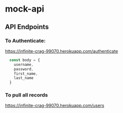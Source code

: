 # mock-api

## API Endpoints

### To Authenticate:
https://infinite-crag-99070.herokuapp.com/authenticate
```javascript
  const body = {
    username,
    password,
    first_name,
    last_name
  }
```

### To pull all records
https://infinite-crag-99070.herokuapp.com/users